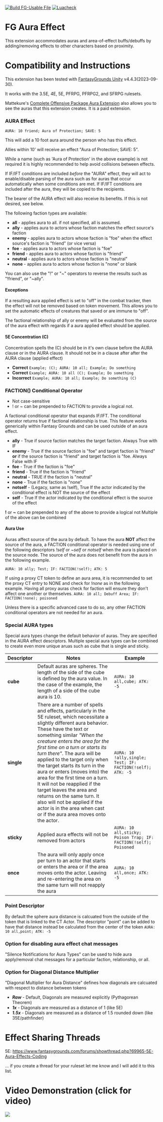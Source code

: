 [![Build FG-Usable File](https://github.com/FG-Unofficial-Developers-Guild/FG-Aura-Effect/actions/workflows/create-ext.yml/badge.svg)](https://github.com/FG-Unofficial-Developers-Guild/FG-Aura-Effect/actions/workflows/create-ext.yml) [![Luacheck](https://github.com/FG-Unofficial-Developers-Guild/FG-Aura-Effect/actions/workflows/luacheck.yml/badge.svg)](https://github.com/FG-Unofficial-Developers-Guild/FG-Aura-Effect/actions/workflows/luacheck.yml)

# FG Aura Effect
This extension accommodates auras and area-of-effect buffs/debuffs by adding/removing effects to other characters based on proximity.

# Compatibility and Instructions
This extension has been tested with [FantasyGrounds Unity](https://www.fantasygrounds.com/home/FantasyGroundsUnity.php) v4.4.3(2023-09-30).

It works with the 3.5E, 4E, 5E, PFRPG, PFRPG2, and SFRPG rulesets.

Mattekure's [Complete Offensive Package Aura Extension](https://forge.fantasygrounds.com/shop/items/620/view) also allows you to see the auras that this extension creates. It is a paid extension.

### AURA Effect
```AURA: 10 friend; Aura of Protection; SAVE: 5```

This will add a 10 foot aura around the person who has this effect.

Allies within 10' will receive an effect "Aura of Protection; SAVE: 5".

While a name (such as 'Aura of Protection' in the above example) is not required it is highly recommended to help avoid collisions between effects.

If IF/IFT conditions are included *before* the "AURA" effect, they will act to enable/disable parsing of the aura such as for auras that occur automatically when some conditions are met. If IF/IFT conditions are included after the aura, they will be copied to the recipients.

The bearer of the AURA effect will also receive its benefits. If this is not desired, see below.

The following faction types are available:
* **all** - applies aura to all. if not specified, all is assumed.
* **ally** - applies aura to actors whose faction matches the effect source's faction
* **enemy** - applies aura to actors whose faction is "foe" when the effect source's faction is "friend" (or vice versa)
* **foe** - applies aura to actors whose faction is "foe"
* **friend** - applies aura to actors whose faction is "friend"
* **neutral** - applies aura to actors whose faction is "neutral"
* **none** - applies aura to actors whose faction is "none" or blank

You can also use the "!" or "~" operators to reverse the results such as "!friend", or "~ally".

#### Exceptions
If a resulting aura applied effect is set to "off" in the combat tracker, then the effect will not be removed based on token movement. This allows you to set the automatic effects of creatures that saved or are immune to "off".

The factional relationship of ally or enemy will be evaluated from the source of the aura effect with regards if a aura applied effect should be applied.

#### 5E Concentration (C)
Concentration spells the (C) should be in it's own clause before the AURA clause or in the AURA clause. It should not be in a clause after after the AURA clause (applied effect)
* **Correct** ```Example; (C); AURA: 10 all; Example; Do something```
* **Correct** ```Example; AURA: 10 all (C); Example; Do something```
* **Incorrect** ```Example; AURA: 10 all; Example; Do something (C)```
### FACTION() Conditional Operator
* Not case-sensitive
* ! or ~ can be prepended to FACTION to provide a logical not.

A factional conditional operator that expands IF/IFT. The conditional operator returns true if factional relationship is true. This feature works generically within Fantasy Grounds and can be used outside of an aura effect.

* **ally** - True if source faction matches the target faction. Always True with IF
* **enemy** - True if the source faction is "foe" and target faction is "friend" **or** if the source faction is "friend" and target faction is "foe. Always False with IF
* **foe** - True if the faction is "foe"
* **friend** - True if the faction is "friend"
* **neutral** - TRUE if the faction is "neutral"
* **none** - True if the faction is "none"
* **notself** - (Legacy, same as !self), True If the actor indicated by the conditional effect is NOT the source of the effect
* **self** - True If the actor indicated by the conditional effect is the source of the effect

**!** or **~** can be prepended to any of the above to provide a logical not
Multiple of the above can be combined

#### Aura Use
Auras affect source of the aura by default. To have the aura **NOT** affect the source of the aura, a FACTION conditional operator is needed using one of the following descriptors *!self* or *~self* or *notself* when the aura is placed on the source node. The source of the aura does not benefit from the aura in the following example.

```AURA: 10 ally; Test; IF: FACTION(!self); ATK: 5```

If using a proxy CT token to define an aura area, it is recommended to set the proxy CT entry to NONE and check for *!none* as in the following example. Having all proxy auras check for faction will ensure they don't affect one another or themselves.
```AURA: 10 all; Debuff Area; IF: FACTION(!none); poisoned```

Unless there is a specific advanced case to do so, any other FACTION conditional operators are not needed for an aura.

### Special AURA types
Special aura types change the default behavior of auras. They are specified in the AURA effect descriptors. Multiple special aura types can be combined to create even more unique aruas such as cube that is single and sticky.

|Descriptor|Notes|Example|
|----------|-----|-------|
|**cube**|Default auras are spheres. The length of the side of the cube is defined by the aura value. In the case of the example, the length of a side of the cube aura is 10.|```AURA: 10 all,cube; ATK: -5```|
|**single**|There are a number of spells and effects, particularly in the 5E ruleset, which necessitate a slightly different aura behavior. These have the text or something similar *"When the creature enters the area for the first time on a turn or starts its turn there"*. The aura will be applied to the target only when the target starts its turn in the aura or enters (moves into) the area for the first time on a turn. It will not be reapplied if the target leaves the area and returns on the same turn. It also will not be applied if the actor is in the area when cast or if the aura area moves onto the actor.|```AURA: 10 !ally,single; Test; IF: FACTION(!self); ATK: -5```|
|**sticky**|Applied aura effects will not be removed from actors|```AURA: 10 all,sticky; Poison Trap; IF: FACTION(!self); Poisoned```|
|**once**|The aura will only apply once per turn to an actor that starts or enters the area or if the area moves onto the actor. Leaving and re-entering the area on the same turn will not reapply the aura| ```AURA: 10 all,once; ATK: -5```|
### Point Descriptor
By default the sphere aura distance is calcuated from the outside of the token that is linked to the CT Actor. The descriptor "point" can be added to have that distance instead be calculated from the center of the token
```AURA: 10 all,point; ATK: -5```

### Option for disabling aura effect chat messages
"Silence Notifications for Aura Types" can be used to hide aura apply/removal chat messages for a particular faction, relationship, or all.
### Option for Diagonal Distance Multiplier
"Diagonal Multiplier for Aura Distance" defines how diagonals are calcuated with respect to distance between tokens
* ***Raw*** - Default, Diagonals are measured explicitly (Pythagorean Theorem)
* ***1x*** - Diagonals are measured as a distance of 1 (like 5E)
* ***1.5x*** - Diagonals are measured as a distance of 1.5 rounded down (like 35E/pathfinder)

# Effect Sharing Threads
5E: https://www.fantasygrounds.com/forums/showthread.php?69965-5E-Aura-Effects-Coding

... if you create a thread for your ruleset let me know and I will add it to this list.

# Video Demonstration (click for video)
[<img src="https://i.ytimg.com/vi_webp/e2JQzf5HI6I/hqdefault.webp">](https://www.youtube.com/watch?v=e2JQzf5HI6I)
